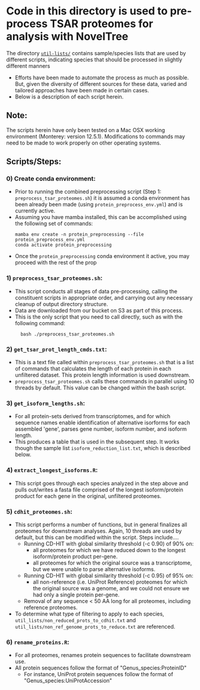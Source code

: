 # Code in this directory is used to pre-process TSAR proteomes for analysis with NovelTree
The directory [`util-lists/`](./util-lists) contains sample/species lists that are used by different scripts, indicating species that should be processed in slightly different manners
  - Efforts have been made to automate the process as much as possible. But, given the diversity of different sources for these data, varied and tailored approaches have been made in certain cases. 
  - Below is a description of each script herein. 

## Note: 
The scripts herein have only been tested on a Mac OSX working environment (Monterey: version 12.5.1). Modifications to commands may need to be made to work properly on other operating systems.

## Scripts/Steps:
### 0) Create conda environment:
  - Prior to running the combined preprocessing script (Step 1: `preprocess_tsar_proteomes.sh`) it is assumed a conda environment has been already been made (using `protein_preprocess_env.yml`) and is currently active. 
  - Assuming you have mamba installed, this can be accomplished using the following set of commands:
    ```
    mamba env create -n protein_preprocessing --file protein_preprocess_env.yml 
    conda activate protein_preprocessing
    ```
  - Once the `protein_preprocessing` conda environment it active, you may proceed with the rest of the prop

### 1) `preprocess_tsar_proteomes.sh`: 
  - This script conducts all stages of data pre-processing, calling the constituent scripts in appropriate order, and carrying out any necessary cleanup of output directory structure. 
  - Data are downloaded from our bucket on S3 as part of this process. 
  - This is the only script that you need to call directly, such as with the following command:
    ```
      bash ./preprocess_tsar_proteomes.sh
    ```

### 2) `get_tsar_prot_length_cmds.txt`:
  - This is a text file called within `preprocess_tsar_proteomes.sh` that is a list of commands that calculates the length of each protein in each unfiltered dataset. This protein length information is used downstream.
  - `preprocess_tsar_proteomes.sh` calls these commands in parallel using 10 threads by default. This value can be changed within the bash script. 

### 3) `get_isoform_lengths.sh`:
  - For all protein-sets derived from transcriptomes, and for which sequence names enable identification of alternative isorforms for each assembled 'gene', parses gene number, isoform number, and isoform length. 
  - This produces a table that is used in the subsequent step. It works though the sample list `isoform_reduction_list.txt`, which is described below. 

### 4) `extract_longest_isoforms.R`:
  - This script goes through each species analyzed in the step above and pulls out/writes a fasta file comprised of the longest isoform/protein product for each gene in the original, unfiltered proteomes.

### 5) `cdhit_proteomes.sh`:
  - This script performs a number of functions, but in general finalizes all proteomes for downstream analyses. Again, 10 threads are used by default, but this can be modified within the script. Steps include....
    - Running CD-HIT with global similarity threshold (-c 0.90) of 90% on:
      - all proteomes for which we have reduced down to the longest isoform/protein product per-gene. 
      - all proteomes for which the original source was a transcriptome, but we were unable to parse 
alternative isoforms.
    - Running CD-HIT with global similarity threshold (-c 0.95) of 95% on:
      - all non-reference (i.e. UniProt Reference) proteomes for which the original source was a 
genome, and we could not ensure we had only a single protein per-gene. 
    - Removal of any sequence < 50 AA long for all proteomes, including reference proteomes.
  - To determine what type of filtering to apply to each species, `util_lists/non_reduced_prots_to_cdhit.txt` and `util_lists/non_ref_genome_prots_to_reduce.txt` are referenced. 

### 6) `rename_proteins.R`:
  - For all proteomes, renames protein sequences to facilitate downstream use. 
  - All protein sequences follow the format of "Genus_species:ProteinID"
    - For instance, UniProt protein sequences follow the format of "Genus_species:UniProtAccession"
